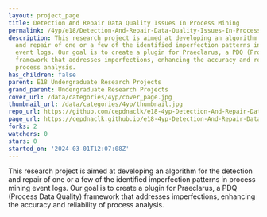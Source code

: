 ```yaml
---
layout: project_page
title: Detection And Repair Data Quality Issues In Process Mining
permalink: /4yp/e18/Detection-And-Repair-Data-Quality-Issues-In-Process-Mining/
description: This research project is aimed at developing an algorithm for the detection
  and repair of one or a few of the identified imperfection patterns in process mining
  event logs. Our goal is to create a plugin for Praeclarus, a PDQ (Process Data Quality)
  framework that addresses imperfections, enhancing the accuracy and reliability of
  process analysis.
has_children: false
parent: E18 Undergraduate Research Projects
grand_parent: Undergraduate Research Projects
cover_url: /data/categories/4yp/cover_page.jpg
thumbnail_url: /data/categories/4yp/thumbnail.jpg
repo_url: https://github.com/cepdnaclk/e18-4yp-Detection-And-Repair-Data-Quality-Issues-In-Process-Mining
page_url: https://cepdnaclk.github.io/e18-4yp-Detection-And-Repair-Data-Quality-Issues-In-Process-Mining
forks: 2
watchers: 0
stars: 0
started_on: '2024-03-01T12:07:08Z'
---
```


This research project is aimed at developing an algorithm for the detection and repair of one or a few of the identified imperfection patterns in process mining event logs. Our goal is to create a plugin for Praeclarus, a PDQ (Process Data Quality) framework that addresses imperfections, enhancing the accuracy and reliability of process analysis.